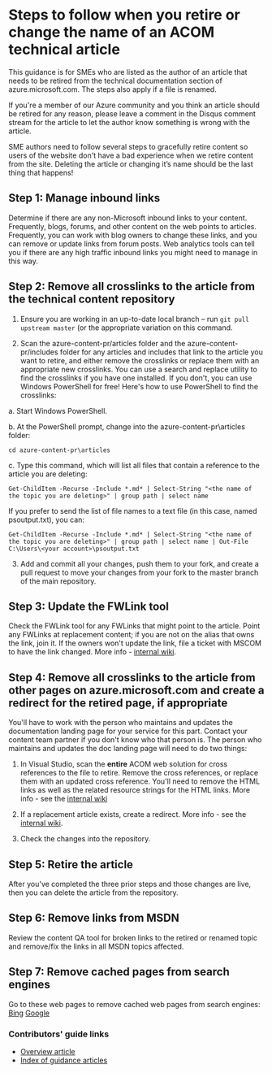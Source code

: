 # Steps to follow when you retire or change the name of an ACOM technical article

This guidance is for SMEs who are listed as the author of an article that needs to be retired from the technical documentation section of azure.microsoft.com. The steps also apply if a file is renamed.

If you're a member of our Azure community and you think an article should be retired for any reason, please leave a comment in the Disqus comment stream for the article to let the author know something is wrong with the article.

SME authors need to follow several steps to gracefully retire content so users of the website don't have a bad experience when we retire content from the site. Deleting the article or changing it’s name should be the last thing that happens!

## Step 1: Manage inbound links

Determine if there are any non-Microsoft inbound links to your content. Frequently, blogs, forums, and other content on the web points to articles. Frequently, you can work with blog owners to change these links, and you can remove or update links from forum posts. Web analytics tools can tell you if there are any high traffic inbound links you might need to manage in this way.

## Step 2: Remove all crosslinks to the article from the technical content repository

1. Ensure you are working in an up-to-date local branch – run `git pull upstream master` (or the appropriate variation on this command.

2.	Scan the azure-content-pr/articles folder and the azure-content-pr/includes folder for any articles and includes that link to the article you want to retire, and either remove the crosslinks or replace them with an appropriate new crosslinks. You can use a search and replace utility to find the crosslinks if you have one installed. If you don't, you can use Windows PowerShell for free! Here's how to use PowerShell to find the crosslinks:

 a. Start Windows PowerShell.

 b. At the PowerShell prompt, change into the azure-content-pr\articles folder:

 `cd azure-content-pr\articles`

 c. Type this command, which will list all files that contain a reference to the article you are deleting:

 `Get-ChildItem -Recurse -Include *.md* | Select-String "<the name of the topic you are deleting>" | group path | select name`

  If you prefer to send the list of file names to a text file (in this case, named psoutput.txt), you can:

  `Get-ChildItem -Recurse -Include *.md* | Select-String "<the name of the topic you are deleting>" | group path | select name | Out-File C:\Users\<your account>\psoutput.txt`

3. Add and commit all your changes, push them to your fork, and create a pull request to move your changes from your fork to the master branch of the main repository.

## Step 3: Update the FWLink tool

Check the FWLink tool for any FWLinks that might point to the article. Point any FWLinks at replacement content; if you are not on the alias that owns the link, join it. If the owners won't update the link, file a ticket with MSCOM to have the link changed. More info - [internal wiki](http://sharepoint/sites/azurecontentguidance/wiki/Pages/Manage%20inbound%20links%20to%20retired%20topics.aspx).

## Step 4: Remove all crosslinks to the article from other pages on azure.microsoft.com and create a redirect for the retired page, if appropriate

You'll have to work with the person who maintains and updates the documentation landing page for your service for this part. Contact your content team partner if you don't know who that person is. The person who maintains and updates the doc landing page will need to do two things:

1. In Visual Studio, scan the **entire** ACOM web solution for cross references to the file to retire. Remove the cross references, or replace them with an updated cross reference. You'll need to remove the HTML links as well as the related resource strings for the HTML links. More info - see the [internal wiki](http://sharepoint/sites/azurecontentguidance/wiki/Pages/Create%20or%20edit%20a%20service%20landing%20page.aspx)

2. If a replacement article exists, create a redirect. More info - see the [internal wiki](http://sharepoint/sites/azurecontentguidance/wiki/Pages/Remove%20published%20pages%20and%20request%20redirects.aspx).

3. Check the changes into the repository.

## Step 5: Retire the article

After you've completed the three prior steps and those changes are live, then you can delete the article from the repository.
## Step 6: Remove links from MSDN

Review the content QA tool for broken links to the retired or renamed topic and remove/fix the links in all MSDN topics affected.

## Step 7: Remove cached pages from search engines

Go to these web pages to remove cached web pages from search engines:
[Bing](https://www.bing.com/webmaster/tools/content-removal?rflid=1)
[Google](https://www.google.com/webmasters/tools/removals?pli=1)


### Contributors' guide links

- [Overview article](./../README.md)
- [Index of guidance articles](./contributor-guide-index.md)
